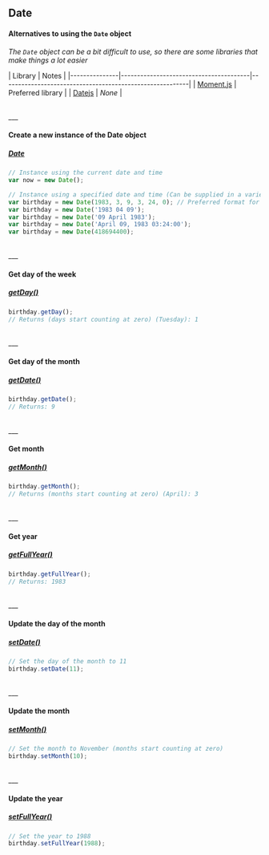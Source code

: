 ## Date

#### Alternatives to using the `Date` object
*The `Date` object can be a bit difficult to use, so there are some libraries that make things a lot easier*

| Library | Notes |
|---------------|----------------------------------------|----------------------------------------------------------|
| [Moment.js](http://momentjs.com/) | Preferred library |
| [Datejs](http://www.datejs.com/) | *None* |

<br>
___
<br>

#### Create a new instance of the Date object
##### [Date](https://developer.mozilla.org/en-US/docs/Web/JavaScript/Reference/Global_Objects/Date)
```js
// Instance using the current date and time
var now = new Date();

// Instance using a specified date and time (Can be supplied in a variety of ways)
var birthday = new Date(1983, 3, 9, 3, 24, 0); // Preferred format for consistency (Months start counting at zero)
var birthday = new Date('1983 04 09');
var birthday = new Date('09 April 1983');
var birthday = new Date('April 09, 1983 03:24:00');
var birthday = new Date(418694400);
```

<br>
___
<br>

#### Get day of the week
##### [getDay()](https://developer.mozilla.org/en-US/docs/Web/JavaScript/Reference/Global_Objects/Date/getDay)
```js
birthday.getDay();
// Returns (days start counting at zero) (Tuesday): 1
```

<br>
___
<br>

#### Get day of the month
##### [getDate()](https://developer.mozilla.org/en-US/docs/Web/JavaScript/Reference/Global_Objects/Date/getDate)
```js
birthday.getDate();
// Returns: 9
```

<br>
___
<br>

#### Get month
##### [getMonth()](https://developer.mozilla.org/en-US/docs/Web/JavaScript/Reference/Global_Objects/Date/getMonth)
```js
birthday.getMonth();
// Returns (months start counting at zero) (April): 3
```

<br>
___
<br>

#### Get year
##### [getFullYear()](https://developer.mozilla.org/en-US/docs/Web/JavaScript/Reference/Global_Objects/Date/getFullYear)
```js
birthday.getFullYear();
// Returns: 1983
```

<br>
___
<br>

#### Update the day of the month
##### [setDate()](https://developer.mozilla.org/en-US/docs/Web/JavaScript/Reference/Global_Objects/Date/setDate)
```js
// Set the day of the month to 11
birthday.setDate(11);
```

<br>
___
<br>

#### Update the month
##### [setMonth()](https://developer.mozilla.org/en-US/docs/Web/JavaScript/Reference/Global_Objects/Date/setMonth)
```js
// Set the month to November (months start counting at zero)
birthday.setMonth(10);
```

<br>
___
<br>

#### Update the year
##### [setFullYear()](https://developer.mozilla.org/en-US/docs/Web/JavaScript/Reference/Global_Objects/Date/setFullYear)
```js
// Set the year to 1988
birthday.setFullYear(1988);
```

